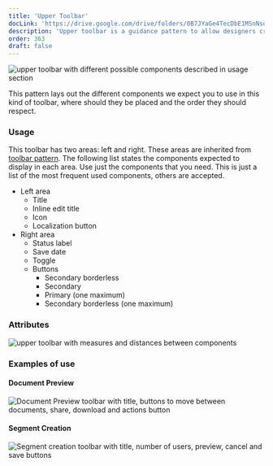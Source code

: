 ```yaml
---
title: 'Upper Toolbar'
docLink: 'https://drive.google.com/drive/folders/0B7JYaGe4TecDbE1MSnNsdEU2VWM?usp=sharing'
description: 'Upper toolbar is a guidance pattern to allow designers create their own toolbars for edition with preview pages.'
order: 363
draft: false
---
```


![upper toolbar with different possible components described in usage section](/images/lexicon/ToolbarUpper.jpg)

This pattern lays out the different components we expect you to use in this kind of toolbar, where should they be placed and the order they should respect.

### Usage

This toolbar has two areas: left and right. These areas are inherited from [toolbar pattern](./../). The following list states the components expected to display in each area. Use just the components that you need. This is just a list of the most frequent used components, others are accepted.

-   Left area
    -   Title
    -   Inline edit title
    -   Icon
    -   Localization button
-   Right area
    -   Status label
    -   Save date
    -   Toggle
    -   Buttons
        -   Secondary borderless
        -   Secondary
        -   Primary (one maximum)
        -   Secondary borderless (one maximum)

### Attributes

![upper toolbar with measures and distances between components](/images/lexicon/ToolbarUpperMeasures.jpg)

### Examples of use

#### Document Preview

![Document Preview toolbar with title, buttons to move between documents, share, download and actions button](/images/lexicon/ToolbarUpperDocPreview.jpg)

#### Segment Creation

![Segment creation toolbar with title, number of users, preview, cancel and save buttons ](/images/lexicon/ToolbarUpperSegmentCreation.jpg)
